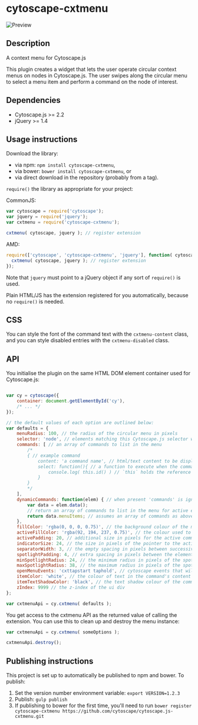 cytoscape-cxtmenu
================================================================================

![Preview](https://raw.githubusercontent.com/cytoscape/cytoscape.js-cxtmenu/master/img/preview.png)

## Description

A context menu for Cytoscape.js

This plugin creates a widget that lets the user operate circular context menus on nodes in Cytoscape.js.  The user swipes along the circular menu to select a menu item and perform a command on the node of interest.


## Dependencies

 * Cytoscape.js >= 2.2
 * jQuery >= 1.4


## Usage instructions

Download the library:
 * via npm: `npm install cytoscape-cxtmenu`,
 * via bower: `bower install cytoscape-cxtmenu`, or
 * via direct download in the repository (probably from a tag).

`require()` the library as appropriate for your project:

CommonJS:
```js
var cytoscape = require('cytoscape');
var jquery = require('jquery');
var cxtmenu = require('cytoscape-cxtmenu');

cxtmenu( cytoscape, jquery ); // register extension
```

AMD:
```js
require(['cytoscape', 'cytoscape-cxtmenu', 'jquery'], function( cytoscape, cxtmenu, jquery ){
  cxtmenu( cytoscape, jquery ); // register extension
});
```

Note that `jquery` must point to a jQuery object if any sort of `require()` is used.

Plain HTML/JS has the extension registered for you automatically, because no `require()` is needed.


## CSS

You can style the font of the command text with the `cxtmenu-content` class, and you can style disabled entries with the `cxtmenu-disabled` class.


## API

You initialise the plugin on the same HTML DOM element container used for Cytoscape.js:

```js

var cy = cytoscape({
	container: document.getElementById('cy'),
	/* ... */
});

// the default values of each option are outlined below:
var defaults = {
	menuRadius: 100, // the radius of the circular menu in pixels
	selector: 'node', // elements matching this Cytoscape.js selector will trigger cxtmenus
	commands: [ // an array of commands to list in the menu
		/*
		{ // example command
			content: 'a command name', // html/text content to be displayed in the menu
			select: function(){ // a function to execute when the command is selected
				console.log( this.id() ) // `this` holds the reference to the active element
			}
		}
		*/
	], 
	dynamicCommands: function(elem) { // when present 'commands' is ignored
		var data = elem.data();
		// return an array of commands to list in the menu for active element
		return data.menuItems; // assumes an array of commands as above
	},
	fillColor: 'rgba(0, 0, 0, 0.75)', // the background colour of the menu
	activeFillColor: 'rgba(92, 194, 237, 0.75)', // the colour used to indicate the selected command
	activePadding: 20, // additional size in pixels for the active command
	indicatorSize: 24, // the size in pixels of the pointer to the active command
	separatorWidth: 3, // the empty spacing in pixels between successive commands
	spotlightPadding: 4, // extra spacing in pixels between the element and the spotlight
	minSpotlightRadius: 24, // the minimum radius in pixels of the spotlight
	maxSpotlightRadius: 38, // the maximum radius in pixels of the spotlight
	openMenuEvents: 'cxttapstart taphold', // cytoscape events that will open the menu (space separated)
	itemColor: 'white', // the colour of text in the command's content
	itemTextShadowColor: 'black', // the text shadow colour of the command's content
	zIndex: 9999 // the z-index of the ui div
};

var cxtmenuApi = cy.cxtmenu( defaults );
```

You get access to the cxtmenu API as the returned value of calling the extension.  You can use this to clean up and destroy the menu instance:

```js
var cxtmenuApi = cy.cxtmenu( someOptions );

cxtmenuApi.destroy();
```


## Publishing instructions

This project is set up to automatically be published to npm and bower.  To publish:

1. Set the version number environment variable: `export VERSION=1.2.3`
1. Publish: `gulp publish`
1. If publishing to bower for the first time, you'll need to run `bower register cytoscape-cxtmenu https://github.com/cytoscape/cytoscape.js-cxtmenu.git`
